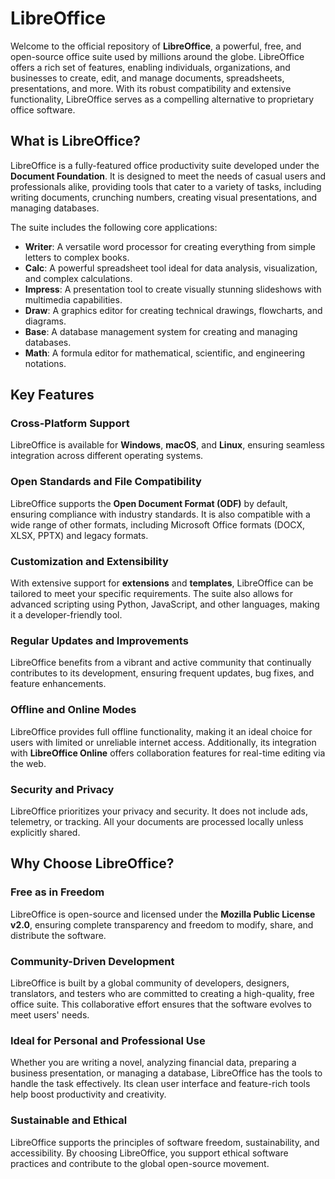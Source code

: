 <!-- ## LibreOffice: Download Open Source Office Tools Today -->

# LibreOffice

Welcome to the official repository of **LibreOffice**, a powerful, free, and open-source office suite used by millions around the globe. LibreOffice offers a rich set of features, enabling individuals, organizations, and businesses to create, edit, and manage documents, spreadsheets, presentations, and more. With its robust compatibility and extensive functionality, LibreOffice serves as a compelling alternative to proprietary office software.

## What is LibreOffice?

LibreOffice is a fully-featured office productivity suite developed under the **Document Foundation**. It is designed to meet the needs of casual users and professionals alike, providing tools that cater to a variety of tasks, including writing documents, crunching numbers, creating visual presentations, and managing databases.

The suite includes the following core applications:

- **Writer**: A versatile word processor for creating everything from simple letters to complex books.
- **Calc**: A powerful spreadsheet tool ideal for data analysis, visualization, and complex calculations.
- **Impress**: A presentation tool to create visually stunning slideshows with multimedia capabilities.
- **Draw**: A graphics editor for creating technical drawings, flowcharts, and diagrams.
- **Base**: A database management system for creating and managing databases.
- **Math**: A formula editor for mathematical, scientific, and engineering notations.

## Key Features

### Cross-Platform Support

LibreOffice is available for **Windows**, **macOS**, and **Linux**, ensuring seamless integration across different operating systems.

### Open Standards and File Compatibility

LibreOffice supports the **Open Document Format (ODF)** by default, ensuring compliance with industry standards. It is also compatible with a wide range of other formats, including Microsoft Office formats (DOCX, XLSX, PPTX) and legacy formats.

### Customization and Extensibility

With extensive support for **extensions** and **templates**, LibreOffice can be tailored to meet your specific requirements. The suite also allows for advanced scripting using Python, JavaScript, and other languages, making it a developer-friendly tool.

### Regular Updates and Improvements

LibreOffice benefits from a vibrant and active community that continually contributes to its development, ensuring frequent updates, bug fixes, and feature enhancements.

### Offline and Online Modes

LibreOffice provides full offline functionality, making it an ideal choice for users with limited or unreliable internet access. Additionally, its integration with **LibreOffice Online** offers collaboration features for real-time editing via the web.

### Security and Privacy

LibreOffice prioritizes your privacy and security. It does not include ads, telemetry, or tracking. All your documents are processed locally unless explicitly shared.

## Why Choose LibreOffice?

### Free as in Freedom

LibreOffice is open-source and licensed under the **Mozilla Public License v2.0**, ensuring complete transparency and freedom to modify, share, and distribute the software.

### Community-Driven Development

LibreOffice is built by a global community of developers, designers, translators, and testers who are committed to creating a high-quality, free office suite. This collaborative effort ensures that the software evolves to meet users' needs.

### Ideal for Personal and Professional Use

Whether you are writing a novel, analyzing financial data, preparing a business presentation, or managing a database, LibreOffice has the tools to handle the task effectively. Its clean user interface and feature-rich tools help boost productivity and creativity.

### Sustainable and Ethical

LibreOffice supports the principles of software freedom, sustainability, and accessibility. By choosing LibreOffice, you support ethical software practices and contribute to the global open-source movement.
